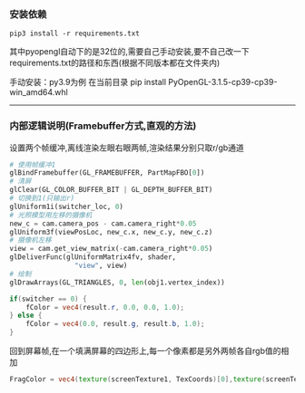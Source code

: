 ### 安装依赖

`pip3 install -r requirements.txt`

其中pyopengl自动下的是32位的,需要自己手动安装,要不自己改一下requirements.txt的路径和东西(根据不同版本都在文件夹内)

手动安装：py3.9为例 在当前目录 pip install PyOpenGL-3.1.5-cp39-cp39-win_amd64.whl

---

### 内部逻辑说明(Framebuffer方式,直观的方法)

设置两个帧缓冲,离线渲染左眼右眼两帧,渲染结果分别只取r/gb通道

```python
# 使用帧缓冲1
glBindFramebuffer(GL_FRAMEBUFFER, PartMapFBO[0])
# 清屏
glClear(GL_COLOR_BUFFER_BIT | GL_DEPTH_BUFFER_BIT)
# 切换到1(只输出r)
glUniform1i(switcher_loc, 0)
# 光照模型用左移的摄像机
new_c = cam.camera_pos - cam.camera_right*0.05 
glUniform3f(viewPosLoc, new_c.x, new_c.y, new_c.z)
# 摄像机左移
view = cam.get_view_matrix(-cam.camera_right*0.05) 
glDeliverFunc(glUniformMatrix4fv, shader,
                "view", view)
# 绘制
glDrawArrays(GL_TRIANGLES, 0, len(obj1.vertex_index))
```

```glsl
if(switcher == 0) {
    fColor = vec4(result.r, 0.0, 0.0, 1.0);
} else {
    fColor = vec4(0.0, result.g, result.b, 1.0);
}
```

回到屏幕帧,在一个填满屏幕的四边形上,每一个像素都是另外两帧各自rgb值的相加

```glsl
FragColor = vec4(texture(screenTexture1, TexCoords)[0],texture(screenTexture2, TexCoords)[1],texture(screenTexture2, TexCoords)[2], 1.0);
```